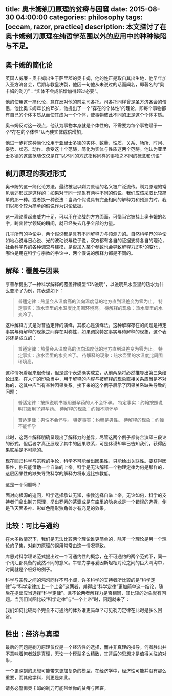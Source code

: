 title: 奥卡姆剃刀原理的贫瘠与困窘
date: 2015-08-30 04:00:00
categories: philosophy
tags: [occam, razor, practice]
description: 本文探讨了在奥卡姆剃刀原理在纯哲学范围以外的应用中的种种缺陷与不足。
---

## 奥卡姆的简化论

英国人威廉・奥卡姆出生于萨里郡的奥卡姆，他的姓正是取自其出生地，他早年加入圣方济各会，后期与教皇决裂，他因一句他从未说过的话而闻名，即著名的“奥卡姆的剃刀”：“实体不会成倍增加得超过必要”。

他的使用这一简化论，意在反对他的前辈司各托。司各托同样曾是圣方济各会的僧侣，他比奥卡姆年长约15岁，他提出了一个“存在的个体性”的理论，即每个事物都有自己的个体本质从而使其成为一个个体，使事物彼此不同的正是这个个体本质。

奥卡姆反对这一观点，他认为事物本身就是个体性的，不需要为每个事物赋予一个“存在的个体性”从而使实体成倍增加。

他进一步将这种简化论用于亚里士多德的实体、数量、性质、关系、场所、时间、姿势、状态、动作、承受这十个范畴，简化为实体与性质这两个范畴。他认为亚里士多德的这些范畴仅仅是在“以不同的方式指称同样的事物之不同的概念和词语”

## 剃刀原理的表述形式

奥卡姆的这一简化论方法，最终被冠以剃刀原理的名义被广泛流传。剃刀原理的常见表述形式是这样的：如果对于同一现象有两种不同的假说，我们应该采取比较简单的那一种。或者换一种说法：当两个假说具有完全相同的解释力和预测力时，我们以那个较为简单的假说作为讨论依据。

这一理论看起来威力十足，可以用在论战的方方面面，可惜当它披挂上奥卡姆的名字，跨出哲学领域的瞬间，就已经失去几乎全部的力量。

几乎所有的争论中，两个假说都是具有不同解释力与预测力的。自然科学界的争论如地心说与日心说、光的波动说与粒子说，双方都有各自的证据支持各自的理论，社会科学界的各种调查与建模，是否加入某个参数也会导致解释力即R²的变化，哪怕是用在科学与宗教的争论中，两个假说的解释力都是不同的。

## 解释：覆盖与因果

亨普尔提出了一种科学解释的覆盖律模型“DN说明”，以说明热水壶里的热水为什么变冷了为例，其表述如下：

> 普适定律：热量会从温度高的流向温度低的地方直到温差变为零为止。
> 特定事实：热水壶里的水温度比周围环境高。
> 待解释的现象：热水壶里的水变冷了。

这种解释方式是对普适定律的演绎，其核心是演绎法。这种解释存在的问题是特定事实与待解释的现象之间存在对称性，如果调换特定事实与待解释的现象，这个表述还是成立的：

> 普适定律：热量会从温度高的流向温度低的地方直到温差变为零为止。
> 特定事实：热水壶里的水变冷了。
> 待解释的现象：热水壶里的水温度比周围环境高。

这种情况看起来很奇怪，但是这个表述确实成立，从前两条将必然推导出第三条结论出来。在人们的印象当中，用于解释的内容与被解释的现象直接关系应当是不对称的，这其中应当有某种因果关系。接下来的这个例子展示了因果关系缺失导致的问题：

> 普适定律：按照说明书服用避孕药的人不会怀孕。
> 特定事实：约翰按照说明书服用了避孕药。
> 待解释的现象：约翰不能怀孕

> 普适定律：男性不会怀孕。
> 特定事实：约翰是男性。
> 待解释的现象：约翰不能怀孕

此时，这两个解释明确呈现出了解释力的差异，尽管这两个例子都符合演绎三段论的形式，但后者才真正展现了其中的因果联系，可是休谟却早已告知我们，获得因果联系是不可能的。

现在回归科学与宗教的争论，科学不可能给出因果性，只能给出关联性。要获得因果性，你只能借助一个自举的上帝。科学是无法解释一个物理定律为何是那样的，这层因果性的缺失导致科学的解释力将永远比宗教低。

这是一个问题吗？

面对向根源的追问，科学选择承认无知，宗教选择自举上帝，无论如何，科学的支持者们拿出剃刀原理，举出罗素的茶壶或是车库里的隐身龙是一个错误的选择，倒是飞天面条神、彩虹色隐形独角兽才有充足的效果。

## 比较：可比与通约

在大多数情况下，我们是无法比较两个理论谁更简单的，除非一个理论是另一个理论的子集，对剃刀原理的误用常常由这一情况导致。

库恩对科学理论范式提出过一个可通约性的概念，在不可通约的两个范式下，同一个词汇都具备的截然不同的意义。牛顿力学与爱因斯坦相对论之间的巨大鸿沟中，时间就是个极好的例子。

科学与宗教之间的鸿沟同样不可小觑，许多科学的支持者所比较的是“科学定律”与“科学定律加上一个上帝”这两者，并得出“科学定律”更加简单这一结论，随后在提出应当选择“科学定律”。且不论两者解释力是否相同，其比较的对象就有问题。当我们试图比较“科学定律”与“一个上帝”时，问题就来了：

我们如何比较两个完全不可通约的体系谁更简单？可见剃刀定律在此时是多么困窘。

## 胜出：经济与真理

最后的问题是剃刀原理仅仅是一个经济性的选择，而并非真理的指导。何者胜出并不意味着何者就是真理，无论一个模型多么精致，其背后的思想才是值得关注的对象。

一个更深刻的思想可能带来更加复杂的模型，在经济学中，经济性可能并没有那么重要，而其他学科，则更是如此。

请务必警惕奥卡姆的剃刀可能带给你的贫瘠与困窘。
